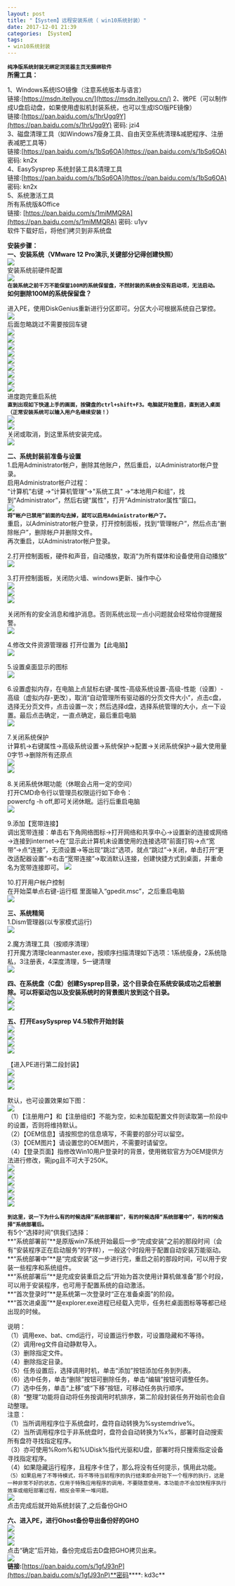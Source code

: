 ```yaml
---
layout: post
title: "【System】远程安装系统（ win10系统封装）"
date: 2017-12-01 21:39
categories: 【System】
tags:
- win10系统封装
---
```

**`纯净版系统封装无绑定浏览器主页无捆绑软件`**  
**所需工具：**  

1、Windows系统ISO镜像（注意系统版本与语言）  
链接:[https://msdn.itellyou.cn/](https://msdn.itellyou.cn/)
2、微PE（可以制作成U盘启动盘，如果使用虚拟机封装系统，也可以生成ISO版PE镜像）  
链接:[https://pan.baidu.com/s/1hrUgq9Y](https://pan.baidu.com/s/1hrUgq9Y) 密码: jzi4  
3、磁盘清理工具（如Windows7瘦身工具、自由天空系统清理&减肥程序、注册表减肥工具等）  
链接:[https://pan.baidu.com/s/1bSq6OA](https://pan.baidu.com/s/1bSq6OA) 密码: kn2x  
​4、EasySysprep 系统封装工具&清理工具  
链接:[https://pan.baidu.com/s/1bSq6OA](https://pan.baidu.com/s/1bSq6OA) 密码: kn2x  
5、系统激活工具  
所有系统版&Office  
链接: [https://pan.baidu.com/s/1miMMQRA](https://pan.baidu.com/s/1miMMQRA) 密码: u1yv  
软件下载好后，将他们拷贝到非系统盘  

**安装步骤：**  
**一、安装系统（VMware 12 Pro演示,关键部分记得创建快照）**  
![](http://a4.qpic.cn/psb?/V10Rikl82ZSGru/mFf8qonV9y7WB*GhpDG355AL92Oc7lPB2Pd6P1NzKqY!/b/dPMAAAAAAAAA&ek=1&kp=1&pt=0&bo=YgGdAAAAAAARENk!&tl=3&su=0215013025&tm=1553176800&sce=0-12-12&rf=2-9)  
安装系统前硬件配置  
![](http://a4.qpic.cn/psb?/V10Rikl82ZSGru/BkMEP9KqYevDgE7w27H9thy9Ot5z*9*0bleg63e4Rew!/b/dPMAAAAAAAAA&ek=1&kp=1&pt=0&bo=7gChAAAAAAAREGg!&tl=3&su=0164420225&tm=1553176800&sce=0-12-12&rf=2-9)  
**`在装系统之前千万不能保留100M的系统保留盘，不然封装的系统会没有启动项，无法启动。`**  
**如何删除100M的系统保留盘？**  

进入PE，使用DiskGenius重新进行分区即可。分区大小可根据系统自己掌控。  
![](http://a3.qpic.cn/psb?/V10Rikl82ZSGru/cc6cSuWLvNZjauYHF8BneSwyUs4V79ooUGOu5ZUODRM!/b/dPIAAAAAAAAA&ek=1&kp=1&pt=0&bo=KgJxAQAAAAAREH8!&tl=3&su=0153020385&tm=1553176800&sce=0-12-12&rf=2-9)  
后面忽略跳过不需要按回车键  
![](http://a4.qpic.cn/psb?/V10Rikl82ZSGru/VXJnc8IuvLGjIWpSimLT7Pzli*pYzr887wvkiVFWPZQ!/b/dPMAAAAAAAAA&ek=1&kp=1&pt=0&bo=ZwHNAAAAAAAREIw!&tl=3&su=0153434529&tm=1553176800&sce=0-12-12&rf=2-9)  
![](http://a4.qpic.cn/psb?/V10Rikl82ZSGru/PCQ9uzMqb0PXlk9aatxC3Z8p.HGQlvjmXS.o0A9CdpU!/b/dPMAAAAAAAAA&ek=1&kp=1&pt=0&bo=KgJzAQAAAAAREH0!&tl=3&su=020095425&tm=1553176800&sce=0-12-12&rf=2-9)  
![](http://a4.qpic.cn/psb?/V10Rikl82ZSGru/mrnkU1CzmcY9cwi7UHCffh1ag5VhC05OEOe4r*QVcT8!/b/dPMAAAAAAAAA&ek=1&kp=1&pt=0&bo=KgJyAQAAAAAREHw!&tl=3&su=0209383329&tm=1553176800&sce=0-12-12&rf=2-9)  
![](http://a3.qpic.cn/psb?/V10Rikl82ZSGru/n2MzdfyFXQZwQnAJs9qftxm6f72j6AzeXhivEdUrlTM!/b/dD4BAAAAAAAA&ek=1&kp=1&pt=0&bo=KQJyAQAAAAAREH8!&tl=3&su=098767169&tm=1553176800&sce=0-12-12&rf=2-9)  
![](https://qqadapt.qpic.cn/txdocpic/0/eae18fee3118e0b3f5d6a8083d3d6c0e/0)  
![](https://qqadapt.qpic.cn/txdocpic/0/479c0fe6c8ab4cd7ae7ca621d19d1988/0)  
![](https://qqadapt.qpic.cn/txdocpic/0/7d56b504bcbe560fbeb01f7f0e978229/0)  
![](https://qqadapt.qpic.cn/txdocpic/0/0191c3a2bd2ce0a3a082a6570ba77253/0)  
![](https://qqadapt.qpic.cn/txdocpic/0/66c81ac5c4c52a681f5493fcec391645/0)  
进度跑完重启系统  
**`直到出现如下快速上手的画面，按键盘的ctrl+shift+F3。电脑就开始重启，直到进入桌面（正常安装系统可以输入用户名继续安装！）`**  
![](https://qqadapt.qpic.cn/txdocpic/0/175ee4acff6516f4884d6c420606b097/0)  
![](https://qqadapt.qpic.cn/txdocpic/0/0e13f59d85e71ebdb03f4e6c2e9ca65f/0)  
关闭或取消，到这里系统安装完成。  
![](https://qqadapt.qpic.cn/txdocpic/0/576fed4e081199c714fe297775e39043/0)  

**二、系统封装前准备与设置**  
1.启用Administrator帐户，删除其他账户，然后重启，以Administrator帐户登录。  
 启用Administrator帐户过程：  
​    “计算机”右键 ->“计算机管理”->"系统工具" ->“本地用户和组”，找到“Administrator”，然后右键“属性”，打开“Administrator属性”窗口。  
![](https://qqadapt.qpic.cn/txdocpic/0/3e89dcf6034672c3ba7979a752ed431b/0)  
**`将“帐户已禁用”前面的勾去掉，就可以启用Administrator帐户了。`**  
重启，以Administrator帐户登录，打开控制面板，找到“管理帐户”，然后点击“删除帐户”，删除帐户并删除文件。  
再次重启，以Administrator帐户登录。  

2.打开控制面板，硬件和声音，自动播放，取消“为所有媒体和设备使用自动播放”  
![](https://qqadapt.qpic.cn/txdocpic/0/a6b5a13d81d44fa1a833968a4e69550b/0)  

3.打开控制面板，关闭防火墙、windows更新、操作中心  
![](https://qqadapt.qpic.cn/txdocpic/0/297e2d3fef8264ec0fb9e006d50aa547/0)  
![](https://qqadapt.qpic.cn/txdocpic/0/39afa9a6ba521cc923849365d7822be1/0)  
![](https://qqadapt.qpic.cn/txdocpic/0/123b07882233918ab0afeaf41b532f78/0)  

关闭所有的安全消息和维护消息。否则系统出现一点小问题就会经常给你提醒报警。  
![](https://qqadapt.qpic.cn/txdocpic/0/7af18eaf6da841151f652b5be90879eb/0)  

4.修改文件资源管理器 打开位置为【此电脑】  
![](https://qqadapt.qpic.cn/txdocpic/0/8788424575c9888fd601a1191f8141b8/0)  

5.设置桌面显示的图标  
![](https://qqadapt.qpic.cn/txdocpic/0/f23436a773186852c8dc2a58cfd60e6d/0)  

6.设置虚拟内存，在电脑上点鼠标右键-属性-高级系统设置-高级-性能（设置）-高级（虚拟内存-更改），取消“自动管理所有驱动器的分页文件大小”，点击c盘，选择无分页文件，点击设置一次；然后选择d盘，选择系统管理的大小，点一下设置。最后点击确定，一直点确定，最后重启电脑  
![](https://qqadapt.qpic.cn/txdocpic/0/c144b7460411ff256fbea2fc6de3b32d/0)  

7.关闭系统保护  
计算机→右键属性→高级系统设置→系统保护→配置→关闭系统保护→最大使用量0字节→删除所有还原点  
![](https://qqadapt.qpic.cn/txdocpic/0/f23436a773186852c8dc2a58cfd60e6d/0)  
![](https://qqadapt.qpic.cn/txdocpic/0/c8bd22a34ee8b65964047ab9be67fb5c/0)  

8.关闭系统休眠功能（休眠会占用一定的空间）  
打开CMD命令行以管理员权限运行如下命令：  
powercfg -h off,即可关闭休眠。运行后重启电脑  
![](https://qqadapt.qpic.cn/txdocpic/0/6fdb21bf3629b1b35aa8826d20b6591d/0)  

9.添加【宽带连接】  
调出宽带连接：单击右下角网络图标→打开网络和共享中心→设置新的连接或网络→连接到internet→在“显示此计算机未设置使用的连接选项”前面打钩→点“宽带”→点“连接”，无须设置→等出现“跳过”选项，就点“跳过”→关闭，单击打开“更改适配器设置”→右击“宽带连接”→取消默认连接，创建快捷方式到桌面，并重命名为宽带连接即可。
![](https://qqadapt.qpic.cn/txdocpic/0/9e39b7a66a31602209fc849a36ca57b6/0)  

10.打开用户帐户控制  
在开始菜单点右键-运行框 里面输入“gpedit.msc”，之后重启电脑  
![](https://qqadapt.qpic.cn/txdocpic/0/d516bc7cbabe291c7fd9efad9485bf56/0)  

**三、系统精简**  
1.Dism管理器(以专家模式运行)  
![](https://qqadapt.qpic.cn/txdocpic/0/be2bcd3acc1a3d136b8b5637316859d0/0)  

2.魔方清理工具（按顺序清理）  
打开魔方清理cleanmaster.exe，按顺序扫描清理如下选项：1系统瘦身，2系统隐私，3注册表，4深度清理，5一键清理  
![](https://qqadapt.qpic.cn/txdocpic/0/32ac92d47c6f474e926c2ac004d33d93/0)  

**四、在系统盘（C盘）创建Sysprep目录，这个目录会在系统安装成功之后被删除。可以将驱动包以及安装系统时的背景图片放到这个目录。**  
![](https://qqadapt.qpic.cn/txdocpic/0/d044cf1489b1b6c95f86496095bf1871/0)  
![](https://qqadapt.qpic.cn/txdocpic/0/3446c5e9d6aa6b7caeb1151ce3e9a4a2/0)  

**五、打开EasySysprep V4.5软件开始封装**  
![](https://qqadapt.qpic.cn/txdocpic/0/b3280c3448e9a4cd6d3737e25e093293/0)  
![](https://qqadapt.qpic.cn/txdocpic/0/b7eae09c6f70f9c7f766b2a551f03c44/0)  
![](https://qqadapt.qpic.cn/txdocpic/0/e83434fed2b128005ace348e2a5b4047/0)  
![](https://qqadapt.qpic.cn/txdocpic/0/489636cfca6f952d644c97cd36a92fd1/0)  

【进入PE进行第二段封装】  
![](https://qqadapt.qpic.cn/txdocpic/0/2736859c1f32f14494b97c601248498e/0)  
![](https://qqadapt.qpic.cn/txdocpic/0/3446c5e9d6aa6b7caeb1151ce3e9a4a2/0)  
![](https://qqadapt.qpic.cn/txdocpic/0/9556eabc6a55eb1da1d1d7d62a421967/0)  

默认，也可设置效果如下图：  
![](https://qqadapt.qpic.cn/txdocpic/0/264b2379c8d611c4be0963fd80e66d29/0)  
（1）【注册用户】和【注册组织】不能为空，如未加载配置文件则读取第一阶段中的设置，否则将维持默认。  
（2）【OEM信息】请按照您的信息填写，不需要的部分可以留空。  
（3）【OEM图片】请设置您的OEM图片，不需要时请留空。  
（4）【登录页面】指修改Win10用户登录时的背景，使用微软官方为OEM提供方法进行修改，需jpg且不可大于250K。  
![](https://qqadapt.qpic.cn/txdocpic/0/8776003ee9eaf8ce45483c7c921c566b/0)  
![](https://qqadapt.qpic.cn/txdocpic/0/58c416d3ff7a2cf1fe1216c0f962e94c/0)  
![](https://qqadapt.qpic.cn/txdocpic/0/0f8de351c3f67c919172c9339038a76e/0)  
![](https://qqadapt.qpic.cn/txdocpic/0/2c68c3b6d01b6b66aa38d991c7460fc1/0)  
![](https://qqadapt.qpic.cn/txdocpic/0/9ae3e4266556b4aff715915f2e12c5f2/0)  
![](https://qqadapt.qpic.cn/txdocpic/0/ec1c2b2740f4fee6e78510d6601e111d/0)  

**`到这里，说一下为什么有的时候选择“系统部署前”，有的时候选择“系统部署中”，有的时候选择“系统部署后。`**  
​    有5个“选择时间”供我们选择：  
**“系统部署前”**是原版win7系统开始最后一步“完成安装”之前的那段时间（会有“安装程序正在启动服务”的字样），一般这个时段用于配置自动安装万能驱动。  
**“系统部署中”**是“完成安装”这一步进行完，重启之前的那段时间，可以用于安装一些程序和系统组件。  
**“系统部署后”**是完成安装重启之后“开始为首次使用计算机做准备”那个时段，可以用于安装程序，也可用于配置系统的自动激活。  
**“首次登录时”**是系统第一次登录时“正在准备桌面”的阶段。  
**“首次进桌面”**是explorer.exe进程已经载入完毕，任务栏桌面图标等等都已经出现的时候。  

说明：  
（1）调用exe、bat、cmd运行，可设置运行参数，可设置隐藏和不等待。  
（2）调用reg文件自动静默导入。  
（3）删除指定文件。  
（4）删除指定目录。  
（5）任务设置后，选择调用时机，单击“添加”按钮添加任务到列表。  
（6）选中任务，单击“删除”按钮可删除任务，单击“编辑”按钮可调整任务。  
（7）选中任务，单击“上移”或“下移”按钮，可移动任务执行顺序。  
（8）“整理”功能将自动将任务按调用时机排序，第二阶段封装任务开始前也会自动整理。  
注意：  
（1）当所调用程序位于系统盘时，盘符自动转换为%systemdrive%。  
（2）当所调用程序位于非系统盘时，盘符会自动转换为%x%，部署时自动搜索所有盘符寻找指定程序。  
（3）亦可使用%Rom%和%UDisk%指代光驱和U盘，部署时将只搜索指定设备寻找指定程序。  
（4）如果隐藏运行程序，且程序卡住了，那么将没有任何提示，慎用此功能。  
`（5）如果启用了不等待模式，将不等待当前程序的执行结束即会开始下一个程序的执行，这是一种非常不好的状态，仅用于特殊应用程序的调用，不要随意使用，本功能亦不会加快程序执行效率或缩短部署过程，相反会带来一堆问题。`  
![](https://qqadapt.qpic.cn/txdocpic/0/9b72e3dd8c8ad21401be5f142598f9b7/0)  
点击完成后就开始系统封装了,之后备份GHO  

**六、进入PE，进行Ghost备份导出备份好的GHO**  
![](https://qqadapt.qpic.cn/txdocpic/0/b18ed32004487b586926c40197f58db1/0)  
![](https://qqadapt.qpic.cn/txdocpic/0/fa782e1871b8ff3fab400898ad834ede/0)  
![](https://qqadapt.qpic.cn/txdocpic/0/a361e73456f79d94cf30280c392ea101/0)  
点击“确定”后开始，备份完成后去D盘把GHO拷贝出来。   
![](https://qqadapt.qpic.cn/txdocpic/0/e1e482a2e5626a932975d9032599e3d6/0)  
**链接:**[https://pan.baidu.com/s/1gfJ93nP](https://pan.baidu.com/s/1gfJ93nP)**密码****: kd3c**